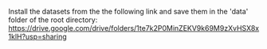 Install the datasets from the the following link and save them in the 'data' folder of the root directory:
https://drive.google.com/drive/folders/1te7k2P0MinZEKV9k69M9zXvHSX8x1klH?usp=sharing